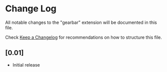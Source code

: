 # Change Log

All notable changes to the "gearbar" extension will be documented in this file.

Check [Keep a Changelog](http://keepachangelog.com/) for recommendations on how to structure this file.

## [0.01]

- Initial release